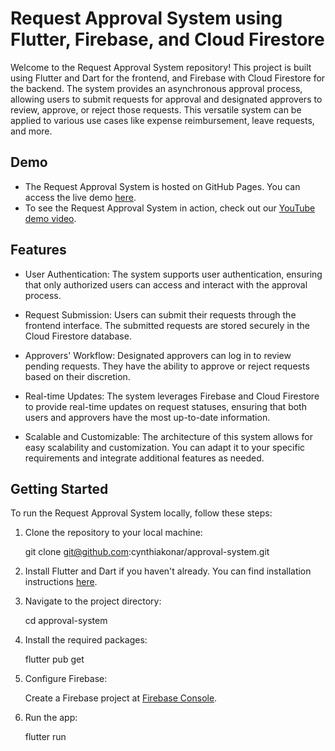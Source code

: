# Request Approval System using Flutter, Firebase, and Cloud Firestore

Welcome to the Request Approval System repository! This project is built using Flutter and Dart for the frontend, and Firebase with Cloud Firestore for the backend. The system provides an asynchronous approval process, allowing users to submit requests for approval and designated approvers to review, approve, or reject those requests. This versatile system can be applied to various use cases like expense reimbursement, leave requests, and more.

## Demo 

- The Request Approval System is hosted on GitHub Pages. You can access the live demo [here](https://cynthiakonar.github.io/#/).
- To see the Request Approval System in action, check out our [YouTube demo video](https://youtu.be/mb6_dcK6RAc).

## Features

- User Authentication: The system supports user authentication, ensuring that only authorized users can access and interact with the approval process.

- Request Submission: Users can submit their requests through the frontend interface. The submitted requests are stored securely in the Cloud Firestore database.

- Approvers' Workflow: Designated approvers can log in to review pending requests. They have the ability to approve or reject requests based on their discretion.

- Real-time Updates: The system leverages Firebase and Cloud Firestore to provide real-time updates on request statuses, ensuring that both users and approvers have the most up-to-date information.

- Scalable and Customizable: The architecture of this system allows for easy scalability and customization. You can adapt it to your specific requirements and integrate additional features as needed.

## Getting Started

To run the Request Approval System locally, follow these steps:

1. Clone the repository to your local machine:
   
   git clone git@github.com:cynthiakonar/approval-system.git

2. Install Flutter and Dart if you haven't already. You can find installation instructions [here](https://docs.flutter.dev/get-started/install).
   
3. Navigate to the project directory:
   
   cd approval-system
   
4. Install the required packages:
   
   flutter pub get
   
5. Configure Firebase:

   Create a Firebase project at [Firebase Console](https://console.firebase.google.com/).

6. Run the app:

   flutter run





